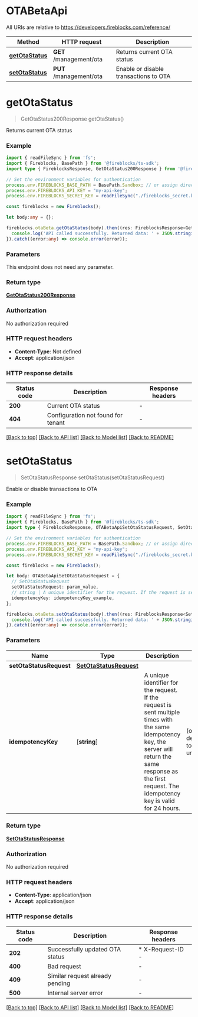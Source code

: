 # OTABetaApi

All URIs are relative to https://developers.fireblocks.com/reference/

Method | HTTP request | Description
------------- | ------------- | -------------
[**getOtaStatus**](#getOtaStatus) | **GET** /management/ota | Returns current OTA status
[**setOtaStatus**](#setOtaStatus) | **PUT** /management/ota | Enable or disable transactions to OTA


# **getOtaStatus**
> GetOtaStatus200Response getOtaStatus()

Returns current OTA status

### Example


```typescript
import { readFileSync } from 'fs';
import { Fireblocks, BasePath } from '@fireblocks/ts-sdk';
import type { FireblocksResponse, GetOtaStatus200Response } from '@fireblocks/ts-sdk';

// Set the environment variables for authentication
process.env.FIREBLOCKS_BASE_PATH = BasePath.Sandbox; // or assign directly to "https://sandbox-api.fireblocks.io/v1"
process.env.FIREBLOCKS_API_KEY = "my-api-key";
process.env.FIREBLOCKS_SECRET_KEY = readFileSync("./fireblocks_secret.key", "utf8");

const fireblocks = new Fireblocks();

let body:any = {};

fireblocks.otaBeta.getOtaStatus(body).then((res: FireblocksResponse<GetOtaStatus200Response>) => {
  console.log('API called successfully. Returned data: ' + JSON.stringify(res, null, 2));
}).catch((error:any) => console.error(error));
```


### Parameters
This endpoint does not need any parameter.


### Return type

**[GetOtaStatus200Response](../models/GetOtaStatus200Response.md)**

### Authorization

No authorization required

### HTTP request headers

 - **Content-Type**: Not defined
 - **Accept**: application/json


### HTTP response details
| Status code | Description | Response headers |
|-------------|-------------|------------------|
**200** | Current OTA status |  -  |
**404** | Configuration not found for tenant |  -  |

[[Back to top]](#) [[Back to API list]](../../README.md#documentation-for-api-endpoints) [[Back to Model list]](../../README.md#documentation-for-models) [[Back to README]](../../README.md)

# **setOtaStatus**
> SetOtaStatusResponse setOtaStatus(setOtaStatusRequest)

Enable or disable transactions to OTA

### Example


```typescript
import { readFileSync } from 'fs';
import { Fireblocks, BasePath } from '@fireblocks/ts-sdk';
import type { FireblocksResponse, OTABetaApiSetOtaStatusRequest, SetOtaStatusResponse } from '@fireblocks/ts-sdk';

// Set the environment variables for authentication
process.env.FIREBLOCKS_BASE_PATH = BasePath.Sandbox; // or assign directly to "https://sandbox-api.fireblocks.io/v1"
process.env.FIREBLOCKS_API_KEY = "my-api-key";
process.env.FIREBLOCKS_SECRET_KEY = readFileSync("./fireblocks_secret.key", "utf8");

const fireblocks = new Fireblocks();

let body: OTABetaApiSetOtaStatusRequest = {
  // SetOtaStatusRequest
  setOtaStatusRequest: param_value,
  // string | A unique identifier for the request. If the request is sent multiple times with the same idempotency key, the server will return the same response as the first request. The idempotency key is valid for 24 hours. (optional)
  idempotencyKey: idempotencyKey_example,
};

fireblocks.otaBeta.setOtaStatus(body).then((res: FireblocksResponse<SetOtaStatusResponse>) => {
  console.log('API called successfully. Returned data: ' + JSON.stringify(res, null, 2));
}).catch((error:any) => console.error(error));
```


### Parameters

Name | Type | Description  | Notes
------------- | ------------- | ------------- | -------------
 **setOtaStatusRequest** | **[SetOtaStatusRequest](../models/SetOtaStatusRequest.md)**|  |
 **idempotencyKey** | [**string**] | A unique identifier for the request. If the request is sent multiple times with the same idempotency key, the server will return the same response as the first request. The idempotency key is valid for 24 hours. | (optional) defaults to undefined


### Return type

**[SetOtaStatusResponse](../models/SetOtaStatusResponse.md)**

### Authorization

No authorization required

### HTTP request headers

 - **Content-Type**: application/json
 - **Accept**: application/json


### HTTP response details
| Status code | Description | Response headers |
|-------------|-------------|------------------|
**202** | Successfully updated OTA status |  * X-Request-ID -  <br>  |
**400** | Bad request |  -  |
**409** | Similar request already pending |  -  |
**500** | Internal server error |  -  |

[[Back to top]](#) [[Back to API list]](../../README.md#documentation-for-api-endpoints) [[Back to Model list]](../../README.md#documentation-for-models) [[Back to README]](../../README.md)


